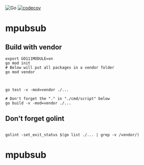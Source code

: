 ![Go](https://github.com/mchirico/mpubsub/workflows/Go/badge.svg)
[![codecov](https://codecov.io/gh/mchirico/mpubsub/branch/master/graph/badge.svg)](https://codecov.io/gh/mchirico/mpubsub)



# mpubsub






## Build with vendor
```
export GO111MODULE=on
go mod init
# Below will put all packages in a vendor folder
go mod vendor



go test -v -mod=vendor ./...

# Don't forget the "." in "./cmd/script" below
go build -v -mod=vendor ./...
```


## Don't forget golint

```

golint -set_exit_status $(go list ./... | grep -v /vendor/)

```


# mpubsub
